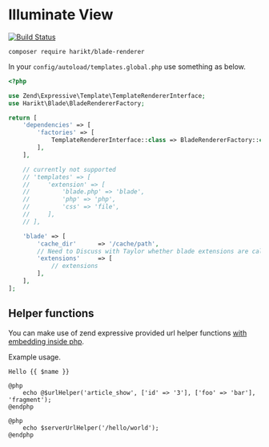# Illuminate View

[![Build Status](https://travis-ci.org/harikt/blade-renderer.png?branch=master)](https://travis-ci.org/harikt/blade-renderer)

```
composer require harikt/blade-renderer
```

In your `config/autoload/templates.global.php` use something as below.

```php
<?php

use Zend\Expressive\Template\TemplateRendererInterface;
use Harikt\Blade\BladeRendererFactory;

return [
    'dependencies' => [
        'factories' => [
            TemplateRendererInterface::class => BladeRendererFactory::class,
        ],
    ],

    // currently not supported
    // 'templates' => [
    //     'extension' => [
    //         'blade.php' => 'blade',
    //         'php' => 'php',
    //         'css' => 'file',
    //     ],
    // ],

    'blade' => [
        'cache_dir'      => '/cache/path',
        // Need to Discuss with Taylor whether blade extensions are called composer.
        'extensions'     => [
            // extensions
        ],
    ],
];
```

## Helper functions

You can make use of zend expressive provided url helper functions [with embedding inside php](https://laravel.com/docs/5.5/blade#php).

Example usage.

```
Hello {{ $name }}

@php
    echo @$urlHelper('article_show', ['id' => '3'], ['foo' => 'bar'], 'fragment');
@endphp

@php
    echo $serverUrlHelper('/hello/world');
@endphp
```
